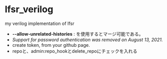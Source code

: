 # lfsr_verilog
my verilog implementation of lfsr

* **--allow-unrelated-histories** : を使用するとマージ可能である。 
* *Support for password authentication was removed on August 13, 2021.*
* create token, from your github page.
* repoと、admin:repo_hookとdelete_repoにチェックを入れる
